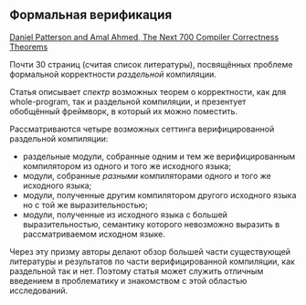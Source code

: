 ## Формальная верификация

[Daniel Patterson and Amal Ahmed, The Next 700 Compiler Correctness Theorems](https://dbp.io/pubs/2019/ccc/)

Почти 30 страниц (считая список литературы), посвящённых проблеме формальной корректности _раздельной_ компиляции.

Статья описывает _спектр_ возможных теорем о корректности, как для whole-program, так и раздельной компиляции, и презентует обобщённый фреймворк, в который их можно поместить.

Рассматриваются четыре возможных сеттинга верифицированной раздельной компиляции:

- раздельные модули, собранные одним и тем же верифицированным компилятором из одного и того же исходного языка;
- модули, собранные _разными_ компиляторами одного и того же исходного языка;
- модули, полученные другим компилятором другого исходного языка но с той же выразительностью;
- модули, полученные из исходного языка с большей выразительностью, семантику которого невозможно выразить в рассматриваемом исходном языке.

Через эту призму авторы делают обзор большей части существующей литературы и результатов по части
верифицированной компиляции, как раздельной так и нет. Поэтому статья может служить
отличным введением в проблематику и знакомством с этой областью исследований.
